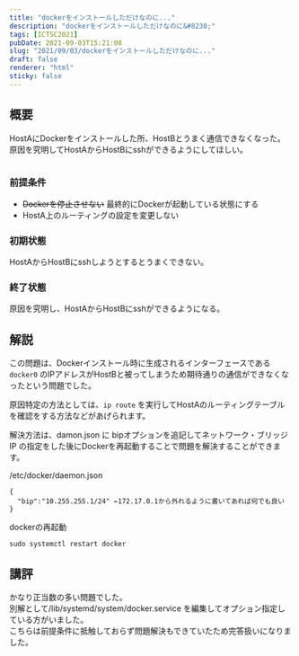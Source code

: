 ```yaml
---
title: "dockerをインストールしただけなのに..."
description: "dockerをインストールしただけなのに&#8230;"
tags: [ICTSC2021]
pubDate: 2021-09-03T15:21:08
slug: "2021/09/03/dockerをインストールしただけなのに..."
draft: false
renderer: "html"
sticky: false
---
```



<h2>概要</h2>



<p>HostAにDockerをインストールした所、HostBとうまく通信できなくなった。原因を究明してHostAからHostBにsshができるようにしてほしい。</p>



<figure class="wp-block-image"><img decoding="async" src="https://i.imgur.com/XXsgXPk.jpg.webp" alt=""/></figure>



<h3>前提条件</h3>



<ul><li><del>Dockerを停止させない</del> 最終的にDockerが起動している状態にする</li><li>HostA上のルーティングの設定を変更しない</li></ul>



<h3>初期状態</h3>



<p>HostAからHostBにsshしようとするとうまくできない。</p>



<h3>終了状態</h3>



<p>原因を究明し、HostAからHostBにsshができるようになる。</p>



<h2>解説</h2>



<p>この問題は、Dockerインストール時に生成されるインターフェースである<code>docker0</code> のIPアドレスがHostBと被ってしまうため期待通りの通信ができなくなったという問題でした。</p>



<p>原因特定の方法としては、<code>ip route</code> を実行してHostAのルーティングテーブルを確認をする方法などがあげられます。</p>



<p>解決方法は、damon.json に bipオプションを追記してネットワーク・ブリッジ IP の指定をした後にDockerを再起動することで問題を解決することができます。</p>



<p>/etc/docker/daemon.json</p>


<div class="wp-block-syntaxhighlighter-code "><pre><code>{
  &quot;bip&quot;:&quot;10.255.255.1/24&quot; ←172.17.0.1から外れるように書いてあれば何でも良い
}</code></pre></div>


<p>dockerの再起動</p>


<div class="wp-block-syntaxhighlighter-code "><pre><code>sudo systemctl restart docker</code></pre></div>


<h2>講評</h2>



<p>かなり正当数の多い問題でした。<br>
別解として/lib/systemd/system/docker.service を編集してオプション指定している方がいました。<br>
こちらは前提条件に抵触しておらず問題解決もできていたため完答扱いになりました。</p>
